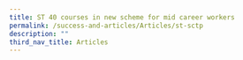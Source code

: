 ```yaml
---
title: ST 40 courses in new scheme for mid career workers
permalink: /success-and-articles/Articles/st-sctp
description: ""
third_nav_title: Articles
---
```

